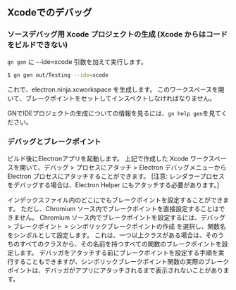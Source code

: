 ## Xcodeでのデバッグ

### ソースデバッグ用 Xcode プロジェクトの生成 (Xcode からはコードをビルドできない)
`gn gen` に --ide=xcode 引数を加えて実行します。
```sh
$ gn gen out/Testing --ide=xcode
```
これで、electron.ninja.xcworkspace を生成します。 このワークスペースを開いて、ブレークポイントをセットしてインスペクトしなければなりません。

GNでIDEプロジェクトの生成についての情報を見るには、`gn help gen`を見てください。

### デバッグとブレークポイント

ビルド後にElectronアプリを起動します。 上記で作成した Xcode ワークスペースを開いて、デバッグ > プロセスにアタッチ > Electron デバッグメニューから Electron プロセスにアタッチすることができます。 [注意: レンダラープロセスをデバッグする場合は、Electron Helper にもアタッチする必要があります。]

インデックスファイル内のどこにでもブレークポイントを設定することができます。 ただし、Chromium ソース内でブレークポイントを直接設定することはできません。 Chromium ソース内でブレークポイントを設定するには、デバッグ > ブレークポイント > シンボリックブレークポイントの作成 を選択し、関数名をシンボルとして設定します。 これは、一つ以上クラスがある場合は、そのうちのすべてのクラスから、その名前を持つすべての関数のブレークポイントを設定します。 デバッガをアタッチする前にブレークポイントを設定する手順を実行することもできますが、シンボリックブレークポイント関数の実際のブレークポイントは、デバッガがアプリにアタッチされるまで表示されないことがあります。
